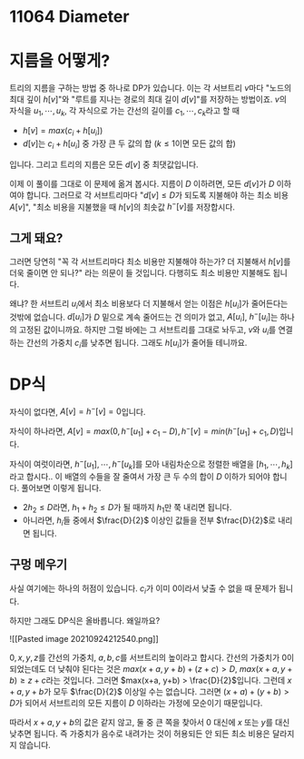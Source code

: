 # 11064 Diameter
# 지름을 어떻게?
트리의 지름을 구하는 방법 중 하나로 DP가 있습니다. 이는 각 서브트리 $v$마다 "노드의 최대 깊이 $h[v]$"와 "루트를 지나는 경로의 최대 길이 $d[v]$"를 저장하는 방법이죠. $v$의 자식을 $u_1, \cdots, u_k$, 각 자식으로 가는 간선의 길이를 $c_1, \cdots, c_k$라고 할 때
- $h[v] = max(c_i + h[u_i])$
- $d[v]$는 $c_i + h[u_i]$ 중 가장 큰 두 값의 합 ($k \leq 1$이면 모든 값의 합)

입니다. 그리고 트리의 지름은 모든 $d[v]$ 중 최댓값입니다.

이제 이 풀이를 그대로 이 문제에 옮겨 봅시다. 지름이 $D$ 이하려면, 모든 $d[v]$가 $D$ 이하여야 합니다. 그러므로 각 서브트리마다 "$d[v] \leq D$가 되도록 지불해야 하는 최소 비용 $A[v]$", "최소 비용을 지불했을 때 $h[v]$의 최솟값 $h^-[v]$를 저장합시다.

## 그게 돼요?
그러면 당연히 "꼭 각 서브트리마다 최소 비용만 지불해야 하는가? 더 지불해서 $h[v]$를 더욱 줄이면 안 되나?" 라는 의문이 들 것입니다. 다행히도 최소 비용만 지불해도 됩니다.

왜냐? 한 서브트리 $u_i$에서 최소 비용보다 더 지불해서 얻는 이점은 $h[u_i]$가 줄어든다는 것밖에 없습니다. $d[u_i]$가 $D$ 밑으로 계속 줄어드는 건 의미가 없고, $A[u_i]$, $h^-[u_i]$는 하나의 고정된 값이니까요. 하지만 그럴 바에는 그 서브트리를 그대로 놔두고, $v$와 $u_i$를 연결하는 간선의 가중치 $c_i$를 낮추면 됩니다. 그래도 $h[u_i]$가 줄어들 테니까요.

# DP식
자식이 없다면, $A[v] = h^-[v] = 0$입니다.

자식이 하나라면, $A[v] = max(0, h^-[u_1]+c_1 - D), h^-[v] = min(h^-[u_1]+c_1, D)$입니다.

자식이 여럿이라면, $h^-[u_1], \cdots, h^-[u_k]$를 모아 내림차순으로 정렬한 배열을 $[h_1, \cdots, h_k]$라고 합시다.. 이 배열의 수들을 잘 줄여서 가장 큰 두 수의 합이 $D$ 이하가 되어야 합니다. 풀어보면 이렇게 됩니다.
- $2h_2 \leq D$라면, $h_1 + h_2 \leq D$가 될 때까지 $h_1$만 쭉 내리면 됩니다.
- 아니라면, $h_i$들 중에서 $\frac{D}{2}$ 이상인 값들을 전부 $\frac{D}{2}$로 내리면 됩니다.

## 구멍 메우기
사실 여기에는 하나의 허점이 있습니다. $c_i$가 이미 0이라서 낮출 수 없을 때 문제가 됩니다.

하지만 그래도 DP식은 올바릅니다. 왜일까요?

![[Pasted image 20210924212540.png]]

$0, x, y, z$를 간선의 가중치, $a, b, c$를 서브트리의 높이라고 합시다. 간선의 가중치가 0이 되었는데도 더 낮춰야 된다는 것은 $max(x+a, y+b) + (z+c) > D$, $max(x+a, y+b) \geq z+c$라는 것입니다. 그러면 $max(x+a, y+b) > \frac{D}{2}$입니다. 그런데 $x+a, y+b$가 모두 $\frac{D}{2}$ 이상일 수는 없습니다. 그러면 $(x+a) + (y+b) > D$가 되어서 서브트리의 모든 지름이 $D$ 이하라는 가정에 모순이기 때문입니다.

따라서 $x+a, y+b$의 값은 같지 않고, 둘 중 큰 쪽을 찾아서 0 대신에 $x$ 또는 $y$를 대신 낮추면 됩니다. 즉 가중치가 음수로 내려가는 것이 허용되든 안 되든 최소 비용은 달라지지 않습니다.